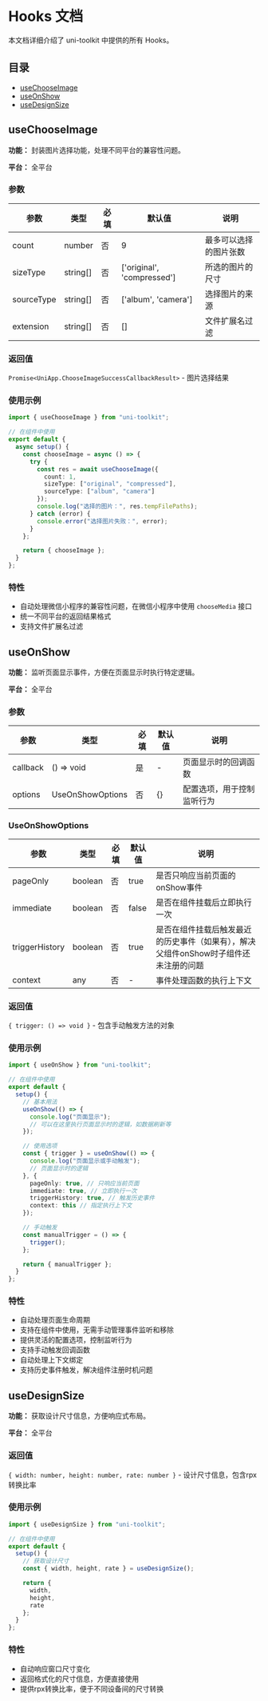 # Hooks 文档

本文档详细介绍了 uni-toolkit 中提供的所有 Hooks。

## 目录

- [useChooseImage](#usechooseimage)
- [useOnShow](#useonshow)
- [useDesignSize](#usedesignsize)

## useChooseImage

**功能：** 封装图片选择功能，处理不同平台的兼容性问题。

**平台：** 全平台

### 参数

| 参数       | 类型     | 必填 | 默认值                     | 说明                   |
| ---------- | -------- | ---- | -------------------------- | ---------------------- |
| count      | number   | 否   | 9                          | 最多可以选择的图片张数 |
| sizeType   | string[] | 否   | ['original', 'compressed'] | 所选的图片的尺寸       |
| sourceType | string[] | 否   | ['album', 'camera']        | 选择图片的来源         |
| extension  | string[] | 否   | []                         | 文件扩展名过滤         |

### 返回值

`Promise<UniApp.ChooseImageSuccessCallbackResult>` - 图片选择结果

### 使用示例

```typescript
import { useChooseImage } from "uni-toolkit";

// 在组件中使用
export default {
  async setup() {
    const chooseImage = async () => {
      try {
        const res = await useChooseImage({
          count: 1,
          sizeType: ["original", "compressed"],
          sourceType: ["album", "camera"]
        });
        console.log("选择的图片：", res.tempFilePaths);
      } catch (error) {
        console.error("选择图片失败：", error);
      }
    };

    return { chooseImage };
  }
};
```

### 特性

- 自动处理微信小程序的兼容性问题，在微信小程序中使用 `chooseMedia` 接口
- 统一不同平台的返回结果格式
- 支持文件扩展名过滤

## useOnShow

**功能：** 监听页面显示事件，方便在页面显示时执行特定逻辑。

**平台：** 全平台

### 参数

| 参数     | 类型             | 必填 | 默认值 | 说明                       |
| -------- | ---------------- | ---- | ------ | -------------------------- |
| callback | () => void       | 是   | -      | 页面显示时的回调函数       |
| options  | UseOnShowOptions | 否   | {}     | 配置选项，用于控制监听行为 |

### UseOnShowOptions

| 参数           | 类型    | 必填 | 默认值 | 说明                                                                                 |
| -------------- | ------- | ---- | ------ | ------------------------------------------------------------------------------------ |
| pageOnly       | boolean | 否   | true   | 是否只响应当前页面的onShow事件                                                       |
| immediate      | boolean | 否   | false  | 是否在组件挂载后立即执行一次                                                         |
| triggerHistory | boolean | 否   | true   | 是否在组件挂载后触发最近的历史事件（如果有），解决父组件onShow时子组件还未注册的问题 |
| context        | any     | 否   | -      | 事件处理函数的执行上下文                                                             |

### 返回值

`{ trigger: () => void }` - 包含手动触发方法的对象

### 使用示例

```typescript
import { useOnShow } from "uni-toolkit";

// 在组件中使用
export default {
  setup() {
    // 基本用法
    useOnShow(() => {
      console.log("页面显示");
      // 可以在这里执行页面显示时的逻辑，如数据刷新等
    });

    // 使用选项
    const { trigger } = useOnShow(() => {
      console.log("页面显示或手动触发");
      // 页面显示时的逻辑
    }, {
      pageOnly: true, // 只响应当前页面
      immediate: true, // 立即执行一次
      triggerHistory: true, // 触发历史事件
      context: this // 指定执行上下文
    });

    // 手动触发
    const manualTrigger = () => {
      trigger();
    };

    return { manualTrigger };
  }
};
```

### 特性

- 自动处理页面生命周期
- 支持在组件中使用，无需手动管理事件监听和移除
- 提供灵活的配置选项，控制监听行为
- 支持手动触发回调函数
- 自动处理上下文绑定
- 支持历史事件触发，解决组件注册时机问题

## useDesignSize

**功能：** 获取设计尺寸信息，方便响应式布局。

**平台：** 全平台

### 返回值

`{ width: number, height: number, rate: number }` - 设计尺寸信息，包含rpx转换比率

### 使用示例

```typescript
import { useDesignSize } from "uni-toolkit";

// 在组件中使用
export default {
  setup() {
    // 获取设计尺寸
    const { width, height, rate } = useDesignSize();

    return {
      width,
      height,
      rate
    };
  }
};
```

### 特性

- 自动响应窗口尺寸变化
- 返回格式化的尺寸信息，方便直接使用
- 提供rpx转换比率，便于不同设备间的尺寸转换
